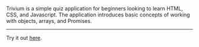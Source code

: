 Trivium is a simple quiz application for beginners looking to learn HTML, CSS, and Javascript. The application introduces basic concepts of working with objects, arrays, and Promises.

<hr />
Try it out <a href="https://xnodeoncode.github.io/trivium/">here</a>.
